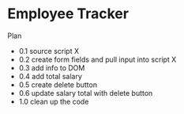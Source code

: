 Employee Tracker
================

Plan
* 0.1 source script X
* 0.2 create form fields and pull input into script X
* 0.3 add info to DOM
* 0.4 add total salary
* 0.5 create delete button
* 0.6 update salary total with delete button
* 1.0 clean up the code
